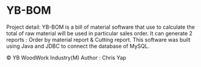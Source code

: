 # YB-BOM

Project detail:
YB-BOM is a bill of material software that use to calculate the total of raw material will be used in particular sales order. It can generate 2 reports : Order by material report & Cutting report. This software was built using Java and JDBC to connect the database of MySQL.

© YB WoodWork Industry(M) Author : Chris Yap
